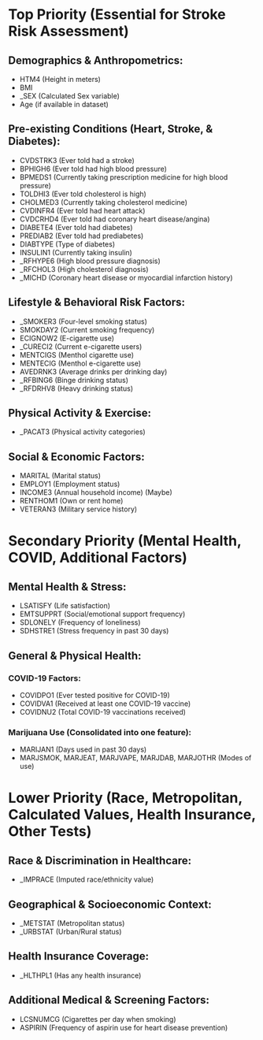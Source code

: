 # Top Priority (Essential for Stroke Risk Assessment)

## Demographics & Anthropometrics:
- HTM4 (Height in meters)
- BMI
- _SEX (Calculated Sex variable)
- Age (if available in dataset)

## Pre-existing Conditions (Heart, Stroke, & Diabetes):
- CVDSTRK3 (Ever told had a stroke)
- BPHIGH6 (Ever told had high blood pressure)
- BPMEDS1 (Currently taking prescription medicine for high blood pressure)
- TOLDHI3 (Ever told cholesterol is high)
- CHOLMED3 (Currently taking cholesterol medicine)
- CVDINFR4 (Ever told had heart attack)
- CVDCRHD4 (Ever told had coronary heart disease/angina)
- DIABETE4 (Ever told had diabetes)
- PREDIAB2 (Ever told had prediabetes)
- DIABTYPE (Type of diabetes)
- INSULIN1 (Currently taking insulin)
- _RFHYPE6 (High blood pressure diagnosis)
- _RFCHOL3 (High cholesterol diagnosis)
- _MICHD (Coronary heart disease or myocardial infarction history)

## Lifestyle & Behavioral Risk Factors:
- _SMOKER3 (Four-level smoking status)
- SMOKDAY2 (Current smoking frequency)
- ECIGNOW2 (E-cigarette use)
- _CURECI2 (Current e-cigarette users)
- MENTCIGS (Menthol cigarette use)
- MENTECIG (Menthol e-cigarette use)
- AVEDRNK3 (Average drinks per drinking day)
- _RFBING6 (Binge drinking status)
- _RFDRHV8 (Heavy drinking status)

## Physical Activity & Exercise:
- _PACAT3 (Physical activity categories)

## Social & Economic Factors:
- MARITAL (Marital status)
- EMPLOY1 (Employment status)
- INCOME3 (Annual household income) (Maybe)
- RENTHOM1 (Own or rent home)
- VETERAN3 (Military service history)


# Secondary Priority (Mental Health, COVID, Additional Factors)

## Mental Health & Stress:
- LSATISFY (Life satisfaction)
- EMTSUPPRT (Social/emotional support frequency)
- SDLONELY (Frequency of loneliness)
- SDHSTRE1 (Stress frequency in past 30 days)

## General & Physical Health:

### COVID-19 Factors:
- COVIDPO1 (Ever tested positive for COVID-19)
- COVIDVA1 (Received at least one COVID-19 vaccine)
- COVIDNU2 (Total COVID-19 vaccinations received)

### Marijuana Use (Consolidated into one feature):
- MARIJAN1 (Days used in past 30 days)
- MARJSMOK, MARJEAT, MARJVAPE, MARJDAB, MARJOTHR (Modes of use)


# Lower Priority (Race, Metropolitan, Calculated Values, Health Insurance, Other Tests)

## Race & Discrimination in Healthcare:
- _IMPRACE (Imputed race/ethnicity value)


## Geographical & Socioeconomic Context:
- _METSTAT (Metropolitan status)
- _URBSTAT (Urban/Rural status)

## Health Insurance Coverage:
- _HLTHPL1 (Has any health insurance)

## Additional Medical & Screening Factors:
- LCSNUMCG (Cigarettes per day when smoking)
- ASPIRIN (Frequency of aspirin use for heart disease prevention)
